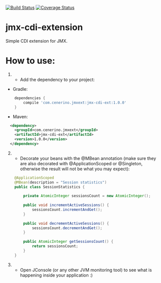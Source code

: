 [![Build Status](https://travis-ci.org/marcelocenerine/jmx-cdi-extension.svg)](https://travis-ci.org/marcelocenerine/jmx-cdi-extension)  [![Coverage Status](https://coveralls.io/repos/marcelocenerine/jmx-cdi-extension/badge.svg?branch=master&service=github&)](https://coveralls.io/github/marcelocenerine/jmx-cdi-extension?branch=master)
# jmx-cdi-extension
Simple CDI extension for JMX.

# How to use:

1) - Add the dependency to your project:

- Gradle:
```groovy
    dependencies {
        compile 'com.cenerino.jmxext:jmx-cdi-ext:1.0.0'
    }
```

- Maven:
```xml
  <dependency>
    <groupId>com.cenerino.jmxext</groupId>
    <artifactId>jmx-cdi-ext</artifactId>
    <version>1.0.0</version>
  </dependency>
```

2) - Decorate your beans with the @MBean annotation (make sure they are also decorated with @ApplicationScoped or @Singleton, otherwise the result will not be what you may expect):

```java
    @ApplicationScoped
    @MBean(description = "Session statistics")
    public class SessionStatistics {
    
        private AtomicInteger sessionsCount = new AtomicInteger();
    
        public void incrementActiveSessions() {
            sessionsCount.incrementAndGet();
        }
    
        public void decrementActiveSessions() {
            sessionsCount.decrementAndGet();
        }
    
        public AtomicInteger getSessionsCount() {
            return sessionsCount;
        }
    }
```

3) - Open JConsole (or any other JVM monitoring tool) to see what is happening inside your application :)

